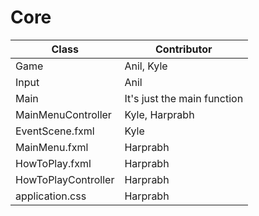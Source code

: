 # Core
| Class | Contributor |
|-------|-------------|
|Game|Anil, Kyle|
|Input|Anil|
|Main|It's just the main function|
|MainMenuController|Kyle, Harprabh|
|EventScene.fxml|Kyle|
|MainMenu.fxml|Harprabh|
|HowToPlay.fxml|Harprabh|
|HowToPlayController|Harprabh|
|application.css|Harprabh|
